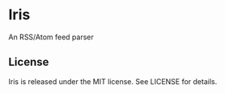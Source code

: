 # Iris

An RSS/Atom feed parser

## License

Iris is released under the MIT license. See LICENSE for details.
